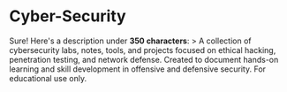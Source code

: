 # Cyber-Security
Sure! Here's a description under **350 characters**:  > A collection of cybersecurity labs, notes, tools, and projects focused on ethical hacking, penetration testing, and network defense. Created to document hands-on learning and skill development in offensive and defensive security. For educational use only.
